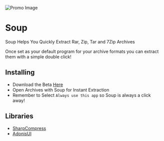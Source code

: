 ![Promo Image](https://i.postimg.cc/wBnGG2cp/Group.png)
# Soup
Soup Helps You Quickly Extract Rar, Zip, Tar and 7Zip Archives

Once set as your default program for your archive formats you can extract them with a simple double click!

## Installing
- Download the Beta [Here](https://github.com/andrew-mi/releases/latest) 
- Open Archives with Soup for Instant Extraction
- Remember to Select `Always use this app` so Soup is always a click away!

## Libraries
- [SharpCompress](https://github.com/adamhathcock/sharpcompress)
- [AdonisUI](https://github.com/benruehl/adonis-ui)
